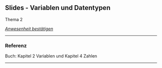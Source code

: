 ## Slides - Variablen und Datentypen

Thema 2

*[Anwesenheit bestätigen](https://moodle.medizintechnik-hf.ch/mod/attendance/manage.php?id=4479)*

---

### Referenz

Buch: Kapitel 2 Variablen und Kapitel 4 Zahlen

---


